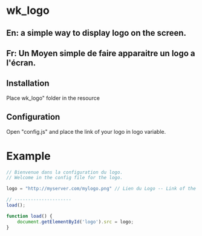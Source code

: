 # wk_logo

## En: a simple way to display logo on the screen.
## Fr: Un Moyen simple de faire apparaitre un logo a l'écran.

## Installation

Place wk_logo" folder in the resource

## Configuration
Open "config.js" and place the link of your logo in logo variable.

# Example
```javascript
// Bienvenue dans la configuration du logo.
// Welcome in the config file for the logo.

logo = "http://myserver.com/mylogo.png" // Lien du Logo -- Link of the logo

// ---------------------
load();

function load() {
	document.getElementById('logo').src = logo;
}
```
